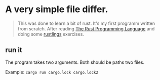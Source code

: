 # A very simple file differ.

> This was done to learn a bit of rust. It's my first programm written from scratch. After reading [The Rust Programming Language](https://doc.rust-lang.org/stable/book/) and doing some [rustlings](https://github.com/rust-lang/rustlings) exercises.

## run it

The program takes two arguments. Both should be paths two files.

Example: `cargo run cargo.lock cargo.lock2`
